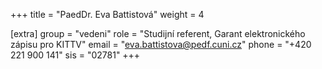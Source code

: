 +++
title = "PaedDr. Eva Battistová"
weight = 4

[extra]
group = "vedeni"
role = "Studijní referent, Garant elektronického zápisu pro KITTV"
email = "eva.battistova@pedf.cuni.cz"
phone = "+420 221 900 141"
sis = "02781"
+++

